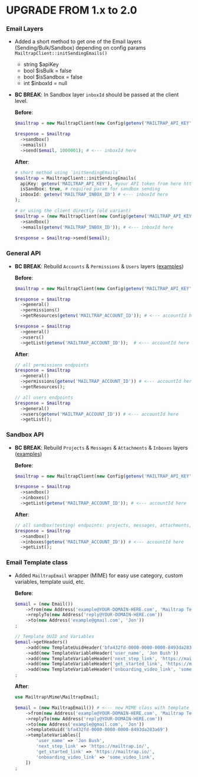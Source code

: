 UPGRADE FROM 1.x to 2.0
=======================

### Email Layers
* Added a short method to get one of the Email layers (Sending/Bulk/Sandbox) depending on config params `MailtrapClient::initSendingEmails()`
  *  string $apiKey
  *  bool $isBulk = false
  *  bool $isSandbox = false
  *  int $inboxId = null
* **BC BREAK**: In Sandbox layer `inboxId` should be passed at the client level.

  __Before__: 
  ```php
  $mailtrap = new MailtrapClient(new Config(getenv('MAILTRAP_API_KEY')));
  
  $response = $mailtrap
    ->sandbox()
    ->emails()
    ->send($email, 1000001); # <--- inboxId here
  ```
  __After__:
  ```php
  # short method using `initSendingEmails`
  $mailtrap = MailtrapClient::initSendingEmails(
    apiKey: getenv('MAILTRAP_API_KEY'), #your API token from here https://mailtrap.io/api-tokens
    isSandbox: true, # required param for sandbox sending
    inboxId: getenv('MAILTRAP_INBOX_ID') # <--- inboxId here
  );
  
  # or using the client directly (old variant)
  $mailtrap = (new MailtrapClient(new Config(getenv('MAILTRAP_API_KEY'))))
    ->sandbox()
    ->emails(getenv('MAILTRAP_INBOX_ID')); # <--- inboxId here
 
  $response = $mailtrap->send($email);
  ```

### General API
* **BC BREAK**: Rebuild `Accounts` & `Permissions` & `Users` layers ([examples](examples/general))

  __Before__: 
  ```php
  $mailtrap = new MailtrapClient(new Config(getenv('MAILTRAP_API_KEY'))); # no changes here
  
  $response = $mailtrap
    ->general()
    ->permissions()
    ->getResources(getenv('MAILTRAP_ACCOUNT_ID')); # <--- accountId here
  
  $response = $mailtrap
    ->general()
    ->users()
    ->getList(getenv('MAILTRAP_ACCOUNT_ID'));  # <--- accountId here
  ```
  __After__:
  ```php
  // all permissions endpoints
  $response = $mailtrap
    ->general()
    ->permissions(getenv('MAILTRAP_ACCOUNT_ID')) # <--- accountId here
    ->getResources();
  
  // all users endpoints
  $response = $mailtrap
    ->general()
    ->users(getenv('MAILTRAP_ACCOUNT_ID')) # <--- accountId here
    ->getList();
  ```

### Sandbox API
* **BC BREAK**: Rebuild `Projects` & `Messages` & `Attachments` & `Inboxes` layers ([examples](examples/testing))

  __Before__:
  ```php
  $mailtrap = new MailtrapClient(new Config(getenv('MAILTRAP_API_KEY'))); # no changes here
  
  $response = $mailtrap
    ->sandbox()
    ->inboxes()
    ->getList(getenv('MAILTRAP_ACCOUNT_ID')); # <--- accountId here
  ```
  __After__:
  ```php
  // all sandbox(testing) endpoints: projects, messages, attachments, inboxes
  $response = $mailtrap
    ->sandbox()
    ->inboxes(getenv('MAILTRAP_ACCOUNT_ID')) # <--- accountId here
    ->getList();
  ```

### Email Template class
* Added `MailtrapEmail` wrapper (MIME) for easy use category, custom variables, template uuid, etc.

  __Before__:
  ```php
  $email = (new Email())
      ->from(new Address('example@YOUR-DOMAIN-HERE.com', 'Mailtrap Test')) // <--- you should use your domain here that you installed in the mailtrap.io admin area (otherwise you will get 401)
      ->replyTo(new Address('reply@YOUR-DOMAIN-HERE.com'))
      ->to(new Address('example@gmail.com', 'Jon'))
  ;

  // Template UUID and Variables
  $email->getHeaders()
      ->add(new TemplateUuidHeader('bfa432fd-0000-0000-0000-8493da283a69'))
      ->add(new TemplateVariableHeader('user_name', 'Jon Bush'))
      ->add(new TemplateVariableHeader('next_step_link', 'https://mailtrap.io/'))
      ->add(new TemplateVariableHeader('get_started_link', 'https://mailtrap.io/'))
      ->add(new TemplateVariableHeader('onboarding_video_link', 'some_video_link'))
  ;
  ```
  
  __After__:
  ```php
  use Mailtrap\Mime\MailtrapEmail;
  
  $email = (new MailtrapEmail()) # <--- new MIME class with template support
      ->from(new Address('example@YOUR-DOMAIN-HERE.com', 'Mailtrap Test')) // <--- you should use your domain here that you installed in the mailtrap.io admin area (otherwise you will get 401)
      ->replyTo(new Address('reply@YOUR-DOMAIN-HERE.com'))
      ->to(new Address('example@gmail.com', 'Jon'))
      ->templateUuid('bfa432fd-0000-0000-0000-8493da283a69') 
      ->templateVariables([
          'user_name' => 'Jon Bush',
          'next_step_link' => 'https://mailtrap.io/',
          'get_started_link' => 'https://mailtrap.io/',
          'onboarding_video_link' => 'some_video_link',
      ])
  ;
  ```
